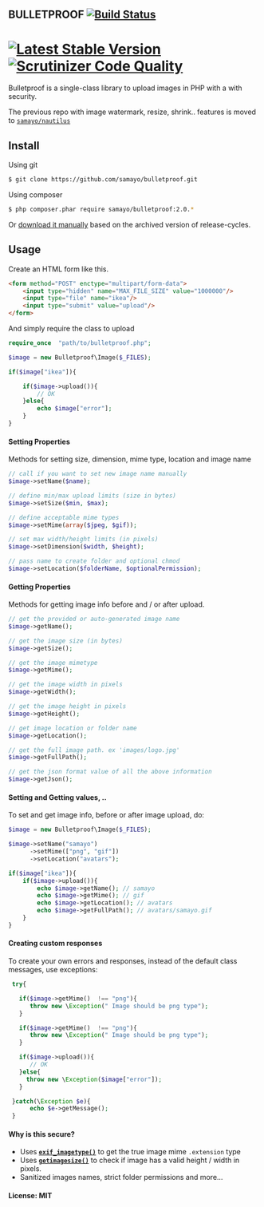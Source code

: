 ## BULLETPROOF [![Build Status](https://travis-ci.org/samayo/bulletproof.svg?branch=master)](https://travis-ci.org/samayo/bulletproof.svg?branch=master)
[![Latest Stable Version](https://poser.pugx.org/samayo/bulletproof/v/stable.svg)](https://packagist.org/packages/bullet-proof/image-uploader) [![Scrutinizer Code Quality](https://scrutinizer-ci.com/g/samayo/bulletproof/badges/quality-score.png?b=master)](https://scrutinizer-ci.com/g/samayo/bulletproof/?branch=master)
=======================================

Bulletproof is a single-class library to upload images in PHP with a with security.    

The previous repo with image watermark, resize, shrink.. features is moved to [`samayo/nautilus`][nautilus]

Install
-----

Using git
```bash
$ git clone https://github.com/samayo/bulletproof.git
```
Using composer
````bash
$ php composer.phar require samayo/bulletproof:2.0.*
````
Or [download it manually][bulletproof_archive] based on the archived version of release-cycles.

Usage
-----

Create an HTML form like this. 
````html
<form method="POST" enctype="multipart/form-data">
	<input type="hidden" name="MAX_FILE_SIZE" value="1000000"/>
	<input type="file" name="ikea"/>
	<input type="submit" value="upload"/>
</form>
````
And simply require the class to upload
```php 
require_once  "path/to/bulletproof.php";

$image = new Bulletproof\Image($_FILES);

if($image["ikea"]){

	if($image->upload()){
		// OK
	}else{
		echo $image["error"]; 
	}
}
```
#### Setting Properties
Methods for setting size, dimension, mime type, location and image name
````php  
// call if you want to set new image name manually
$image->setName($name); 

// define min/max upload limits (size in bytes) 
$image->setSize($min, $max); 

// define acceptable mime types
$image->setMime(array($jpeg, $gif));  

// set max width/height limits (in pixels)
$image->setDimension($width, $height); 

// pass name to create folder and optional chmod 
$image->setLocation($folderName, $optionalPermission);  
````

#### Getting Properties
Methods for getting image info before and / or after upload. 
````php 
// get the provided or auto-generated image name
$image->getName();

// get the image size (in bytes)
$image->getSize();

// get the image mimetype
$image->getMime();

// get the image width in pixels
$image->getWidth();

// get the image height in pixels
$image->getHeight();

// get image location or folder name
$image->getLocation();

// get the full image path. ex 'images/logo.jpg'
$image->getFullPath();

// get the json format value of all the above information
$image->getJson();
````
#### Setting and Getting values, .. 
To set and get image info, before or after image upload, do: 
````php 
$image = new Bulletproof\Image($_FILES);

$image->setName("samayo")
      ->setMime(["png", "gif"])
      ->setLocation("avatars");

if($image["ikea"]){
	if($image->upload()){
		echo $image->getName(); // samayo
		echo $image->getMime(); // gif
		echo $image->getLocation(); // avatars
		echo $image->getFullPath(); // avatars/samayo.gif
	}
}
```` 
#### Creating custom responses
To create your own errors and responses, instead of the default class messages, use exceptions:
````php 
 try{

   if($image->getMime()  !== "png"){
      throw new \Exception(" Image should be png type");
   }

   if($image->getMime()  !== "png"){
      throw new \Exception(" Image should be png type");
   }

   if($image->upload()){
      // OK
   }else{
     throw new \Exception($image["error"]);
   }

 }catch(\Exception $e){
      echo $e->getMessage(); 
 }
````
#### Why is this secure? 
* Uses **[`exif_imagetype()`][exif_imagetype_link]** to get the true image mime `.extension` type
* Uses **[`getimagesize()`][getimagesize_link]** to check if image has a valid height / width in pixels.
* Sanitized images names, strict folder permissions and more... 

#### License: MIT

[bulletproof_archive]: http://github.com/samayo/bulletproof/releases
[nautilus]: http://github.com/samayo/nautilus
[exif_imagetype_link]: http://php.net/manual/de/function.exif-imagetype.php
[getimagesize_link]: http://php.net/manual/en/function.getimagesize.php
